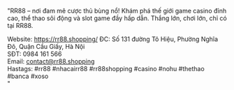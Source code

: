 "RR88 – nơi đam mê cược thủ bùng nổ! Khám phá thế giới game casino đỉnh cao, thể thao sôi động và slot game đầy hấp dẫn. Thắng lớn, chơi lớn, chỉ có tại RR88.

Website: https://rr88.shopping/
ĐC: Số 131 đường Tô Hiệu, Phường Nghĩa Đô, Quận Cầu Giấy, Hà Nội        
SĐT: 0984 161 566     
Email: contact@rr88.shopping   
Hastags: #rr88 #nhacairr88 #rr88shopping #casino #nohu #thethao #banca #xoso                                                                                                                                                                    
                                                                                                                            "
